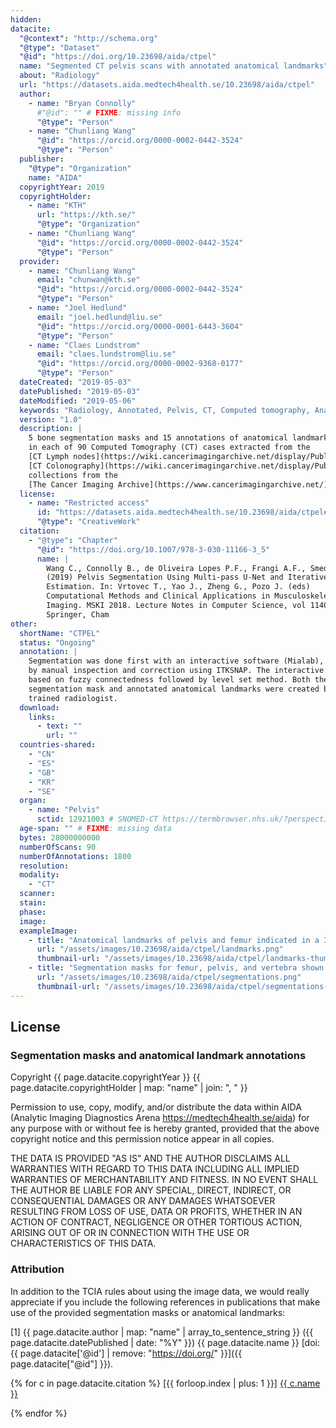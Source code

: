 ```yaml
---
hidden:
datacite:
  "@context": "http://schema.org"
  "@type": "Dataset"
  "@id": "https://doi.org/10.23698/aida/ctpel"
  name: "Segmented CT pelvis scans with annotated anatomical landmarks"
  about: "Radiology"
  url: "https://datasets.aida.medtech4health.se/10.23698/aida/ctpel"
  author:
    - name: "Bryan Connolly"
      #"@id": "" # FIXME: missing info
      "@type": "Person"
    - name: "Chunliang Wang"
      "@id": "https://orcid.org/0000-0002-0442-3524"
      "@type": "Person"
  publisher:
    "@type": "Organization"
    name: "AIDA"
  copyrightYear: 2019
  copyrightHolder:
    - name: "KTH"
      url: "https://kth.se/"
      "@type": "Organization"
    - name: "Chunliang Wang"
      "@id": "https://orcid.org/0000-0002-0442-3524"
      "@type": "Person"
  provider:
    - name: "Chunliang Wang"
      email: "chunwan@kth.se"
      "@id": "https://orcid.org/0000-0002-0442-3524"
      "@type": "Person"
    - name: "Joel Hedlund"
      email: "joel.hedlund@liu.se"
      "@id": "https://orcid.org/0000-0001-6443-3604"
      "@type": "Person"
    - name: "Claes Lundstrom"
      email: "claes.lundstrom@liu.se"
      "@id": "https://orcid.org/0000-0002-9368-0177"
      "@type": "Person"
  dateCreated: "2019-05-03"
  datePublished: "2019-05-03"
  dateModified: "2019-05-06"
  keywords: "Radiology, Annotated, Pelvis, CT, Computed tomography, Anatomical landmarks, Bone segmentation"
  version: "1.0"
  description: |
    5 bone segmentation masks and 15 annotations of anatomical landmarks for pelvis bones
    in each of 90 Computed Tomography (CT) cases extracted from the
    [CT Lymph nodes](https://wiki.cancerimagingarchive.net/display/Public/CT+Lymph+Nodes) and
    [CT Colonography](https://wiki.cancerimagingarchive.net/display/Public/CT+COLONOGRAPHY)
    collections from the
    [The Cancer Imaging Archive](https://www.cancerimagingarchive.net/) (TCIA).
  license:
    - name: "Restricted access"
      id: "https://datasets.aida.medtech4health.se/10.23698/aida/ctpel#license"
      "@type": "CreativeWork"
  citation:
    - "@type": "Chapter"
      "@id": "https://doi.org/10.1007/978-3-030-11166-3_5"
      name: |
        Wang C., Connolly B., de Oliveira Lopes P.F., Frangi A.F., Smedby Ö.
        (2019) Pelvis Segmentation Using Multi-pass U-Net and Iterative Shape
        Estimation. In: Vrtovec T., Yao J., Zheng G., Pozo J. (eds)
        Computational Methods and Clinical Applications in Musculoskeletal
        Imaging. MSKI 2018. Lecture Notes in Computer Science, vol 11404.
        Springer, Cham
other:
  shortName: "CTPEL"
  status: "Ongoing"
  annotation: |
    Segmentation was done first with an interactive software (Mialab), followed
    by manual inspection and correction using ITKSNAP. The interactive method is
    based on fuzzy connectedness followed by level set method. Both the
    segmentation mask and annotated anatomical landmarks were created by a
    trained radiologist.
  download:
    links:
      - text: ""
        url: ""
  countries-shared:
    - "CN"
    - "ES"
    - "GB"
    - "KR"
    - "SE"
  organ:
    - name: "Pelvis"
      sctid: 12921003 # SNOMED-CT https://termbrowser.nhs.uk/?perspective=full&conceptId1=%s
  age-span: "" # FIXME: missing data
  bytes: 28000000000
  numberOfScans: 90
  numberOfAnnotations: 1800
  resolution:
  modality:
    - "CT"
  scanner:
  stain:
  phase:
  image:
  exampleImage:
    - title: "Anatomical landmarks of pelvis and femur indicated in a 3d volume rendered image."
      url: "/assets/images/10.23698/aida/ctpel/landmarks.png"
      thumbnail-url: "/assets/images/10.23698/aida/ctpel/landmarks-thumbnail.png"
    - title: "Segmentation masks for femur, pelvis, and vertebra shown in a frontal plane CT image."
      url: "/assets/images/10.23698/aida/ctpel/segmentations.png"
      thumbnail-url: "/assets/images/10.23698/aida/ctpel/segmentations-thumbnail.png"
---
```

## License

### Segmentation masks and anatomical landmark annotations
Copyright
{{ page.datacite.copyrightYear }}
{{ page.datacite.copyrightHolder | map: "name" |  join: ", " }}

Permission to use, copy, modify, and/or distribute the data within AIDA (Analytic
Imaging Diagnostics Arena https://medtech4health.se/aida) for any purpose with
or without fee is hereby granted, provided that the above copyright notice and
this permission notice appear in all copies.

THE DATA IS PROVIDED "AS IS" AND THE AUTHOR DISCLAIMS ALL WARRANTIES WITH REGARD
TO THIS DATA INCLUDING ALL IMPLIED WARRANTIES OF MERCHANTABILITY AND FITNESS. IN
NO EVENT SHALL THE AUTHOR BE LIABLE FOR ANY SPECIAL, DIRECT, INDIRECT, OR
CONSEQUENTIAL DAMAGES OR ANY DAMAGES WHATSOEVER RESULTING FROM LOSS OF USE, DATA
OR PROFITS, WHETHER IN AN ACTION OF CONTRACT, NEGLIGENCE OR OTHER TORTIOUS
ACTION, ARISING OUT OF OR IN CONNECTION WITH THE USE OR CHARACTERISTICS OF THIS
DATA.

### Attribution
In addition to the TCIA rules about using the image data, we would really
appreciate if you include the following references in publications that make use
of the provided segmentation masks or anatomical landmarks:

[1] {{ page.datacite.author | map: "name" | array_to_sentence_string }}
({{ page.datacite.datePublished | date: "%Y" }})
{{ page.datacite.name }}
[doi:{{ page.datacite['@id'] | remove: "https://doi.org/" }}]({{ page.datacite["@id"] }}).

{% for c in page.datacite.citation %}
  [{{ forloop.index | plus: 1 }}]
  [{{ c.name }}]({{c["@id"]}})

{% endfor %}
